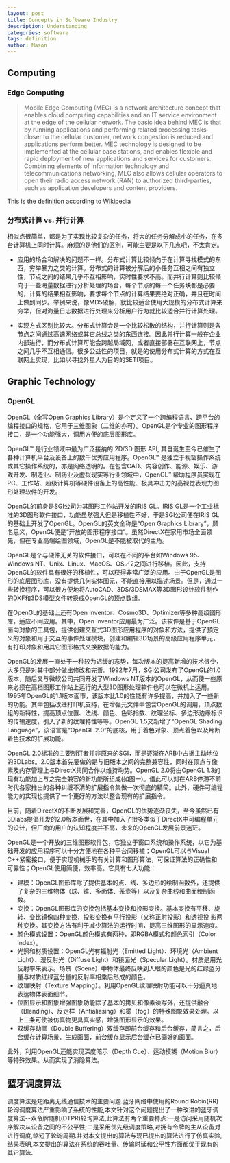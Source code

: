 ```yaml
---
layout: post
title: Concepts in Software Industry
description: Understanding
categories: software
tags: definition
author: Mason
---
```


## Computing

### Edge Computing

> Mobile Edge Computing (MEC) is a network architecture concept that enables cloud computing capabilities and an IT service environment at the edge of the cellular network. The basic idea behind MEC is that by running applications and performing related processing tasks closer to the cellular customer, network congestion is reduced and applications perform better. MEC technology is designed to be implemented at the cellular base stations, and enables flexible and rapid deployment of new applications and services for customers. Combining elements of information technology and telecommunications networking, MEC also allows cellular operators to open their radio access network (RAN) to authorized third-parties, such as application developers and content providers.

This is the definition according to Wikipedia

### 分布式计算 vs. 并行计算

相似点很简单，都是为了实现比较复杂的任务，将大的任务分解成小的任务，在多台计算机上同时计算。麻烦的是他们的区别，可能主要是以下几点吧，不太肯定。

* 应用的场合和解决的问题不一样。分布式计算比较倾向于在计算寻找模式的东西，穷举暴力之类的计算。分布式的计算被分解后的小任务互相之间有独立性，节点之间的结果几乎不互相影响，实时性要求不高。而并行计算则比较倾向于一些海量数据进行分析处理的场合，每个节点的每一个任务块都是必要的，计算的结果相互影响，要求每个节点的计算结果要绝对正确，并且在时间上做到同步。举例来说，像MD5破解，就比较适合使用大规模的分布式计算来穷举，但对海量日志数据进行处理来分析用户行为就比较适合并行计算处理。

* 实现方式区别比较大。分布式计算会是一个比较松散的结构，并行计算则是各节点之间通过高速网络或其它总线之类的东西连接。因此并行计算一般在企业内部进行，而分布式计算可能会跨越局域网，或者直接部署在互联网上，节点之间几乎不互相通信。很多公益性的项目，就是的使用分布式计算的方式在互联网上实现，比如以寻找外星人为目的的SETI项目。

## Graphic Technology

### OpenGL

OpenGL（全写Open Graphics Library）是个定义了一个跨编程语言、跨平台的编程接口的规格，它用于三维图象（二维的亦可）。OpenGL是个专业的图形程序接口，是一个功能强大，调用方便的底层图形库。

OpenGL™ 是行业领域中最为广泛接纳的 2D/3D 图形 API, 其自诞生至今已催生了各种计算机平台及设备上的数千优秀应用程序。OpenGL™ 是独立于视窗操作系统或其它操作系统的，亦是网络透明的。在包含CAD、内容创作、能源、娱乐、游戏开发、制造业、制药业及虚拟现实等行业领域中，OpenGL™ 帮助程序员实现在 PC、工作站、超级计算机等硬件设备上的高性能、极具冲击力的高视觉表现力图形处理软件的开发。

OpenGL的前身是SGI公司为其图形工作站开发的IRIS GL。IRIS GL是一个工业标准的3D图形软件接口，功能虽然强大但是移植性不好，于是SGI公司便在IRIS GL的基础上开发了OpenGL。OpenGL的英文全称是“Open Graphics Library”，顾名思义，OpenGL便是“开放的图形程序接口”。虽然DirectX在家用市场全面领先，但在专业高端绘图领域，OpenGL是不能被取代的主角。

OpenGL是个与硬件无关的软件接口，可以在不同的平台如Windows 95、Windows NT、Unix、Linux、MacOS、OS／2之间进行移植。因此，支持OpenGL的软件具有很好的移植性，可以获得非常广泛的应用。由于OpenGL是图形的底层图形库，没有提供几何实体图元，不能直接用以描述场景。但是，通过一些转换程序，可以很方便地将AutoCAD、3DS/3DSMAX等3D图形设计软件制作的DXF和3DS模型文件转换成OpenGL的顶点数组。

在OpenGL的基础上还有Open Inventor、Cosmo3D、Optimizer等多种高级图形库，适应不同应用。其中，Open Inventor应用最为广泛。该软件是基于OpenGL面向对象的工具包，提供创建交互式3D图形应用程序的对象和方法，提供了预定义的对象和用于交互的事件处理模块，创建和编辑3D场景的高级应用程序单元，有打印对象和用其它图形格式交换数据的能力。

OpenGL的发展一直处于一种较为迟缓的态势，每次版本的提高新增的技术很少，大多只是对其中部分做出修改和完善。1992年7月，SGI公司发布了OpenGL的1.0版本，随后又与微软公司共同开发了Windows NT版本的OpenGL，从而使一些原来必须在高档图形工作站上运行的大型3D图形处理软件也可以在微机上运用。1995年OpenGL的1.1版本面市，该版本比1.0的性能有许多提高，并加入了一些新的功能。其中包括改进打印机支持，在增强元文件中包含OpenGL的调用，顶点数组的新特性，提高顶点位置、法线、颜色、色彩指数、纹理坐标、多边形边缘标识的传输速度，引入了新的纹理特性等等。OpenGL 1.5又新增了“OpenGL Shading Language”，该语言是“OpenGL 2.0”的底核，用于着色对象、顶点着色以及片断着色技术的扩展功能。

OpenGL 2.0标准的主要制订者并非原来的SGI，而是逐渐在ARB中占据主动地位的3DLabs。2.0版本首先要做的是与旧版本之间的完整兼容性，同时在顶点与像素及内存管理上与DirectX共同合作以维持均势。OpenGL 2.0将由OpenGL 1.3的现有功能加上与之完全兼容的新功能所组成(如图一)。借此可以对在ARB停滞不前时代各家推出的各种纠缠不清的扩展指令集做一次彻底的精简。此外，硬件可编程能力的实现也提供了一个更好的方法以整合现有的扩展指令。

目前，随着DirectX的不断发展和完善，OpenGL的优势逐渐丧失，至今虽然已有3Dlabs提倡开发的2.0版本面世，在其中加入了很多类似于DirectX中可编程单元的设计，但厂商的用户的认知程度并不高，未来的OpenGL发展前景迷茫。

OpenGL是一个开放的三维图形软件包，它独立于窗口系统和操作系统，以它为基础开发的应用程序可以十分方便地在各种平台间移植；OpenGL可以与Visual C++紧密接口，便于实现机械手的有关计算和图形算法，可保证算法的正确性和可靠性；OpenGL使用简便，效率高。它具有七大功能：

* 建模：OpenGL图形库除了提供基本的点、线、多边形的绘制函数外，还提供了复杂的三维物体（球、锥、多面体、茶壶等）以及复杂曲线和曲面绘制函数。
* 变换：OpenGL图形库的变换包括基本变换和投影变换。基本变换有平移、旋转、变比镜像四种变换，投影变换有平行投影（又称正射投影）和透视投 影两种变换。其变换方法有利于减少算法的运行时间，提高三维图形的显示速度。
* 颜色模式设置：OpenGL颜色模式有两种，即RGBA模式和颜色索引（Color Index）。
* 光照和材质设置：OpenGL光有辐射光（Emitted Light）、环境光（Ambient Light）、漫反射光（Diffuse Light）和镜面光（Specular Light）。材质是用光反射率来表示。场景（Scene）中物体最终反映到人眼的颜色是光的红绿蓝分量与材质红绿蓝分量的反射率相乘后形成的颜色。
* 纹理映射（Texture Mapping）。利用OpenGL纹理映射功能可以十分逼真地表达物体表面细节。
* 位图显示和图象增强图象功能除了基本的拷贝和像素读写外，还提供融合（Blending）、反走样（Antialiasing）和雾（fog）的特殊图象效果处理。以上三条可使被仿真物更具真实感，增强图形显示的效果。
* 双缓存动画（Double Buffering）双缓存即前台缓存和后台缓存，简言之，后台缓存计算场景、生成画面，前台缓存显示后台缓存已画好的画面。

此外，利用OpenGL还能实现深度暗示（Depth Cue）、运动模糊（Motion Blur）等特殊效果。从而实现了消隐算法。

## 蓝牙调度算法

调度算法是短距离无线通信技术的主要问题.蓝牙网络中使用的Round Robin(RR)轮询调度算法严重影响了系统的性能,本文针对这个问题提出了一种改进的蓝牙调度算法--双令牌随机(DTPR)轮询算法,此算法有两个重要特点:一是访问采用随机次序解决从设备之间的不公平性;二是采用优先级调度策略,对拥有令牌的主从设备对进行调度,缩短了轮询周期.并对本文提出的算法与现已提出的算法进行了仿真实验,结果表明,本文提出的算法在系统的吞吐量、传输时延和公平性方面都优于现有的其它算法.
